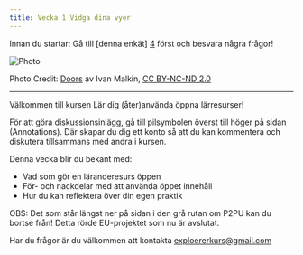 ```yaml
---
title: Vecka 1 Vidga dina vyer
---
```


Innan du startar: Gå till [denna enkät] [4] först och besvara några frågor!

![Photo][1]

Photo Credit: [Doors][2] av Ivan Malkin, [CC BY-NC-ND 2.0][3]


----------




Välkommen till kursen Lär dig (åter)använda öppna lärresurser! 

För att göra diskussionsinlägg, gå till pilsymbolen överst till höger på sidan (Annotations). Där skapar du dig ett konto så att du kan 
kommentera och diskutera tillsammans med andra i kursen.

Denna vecka blir du bekant med:

 - Vad som gör en läranderesurs öppen 
 - För- och nackdelar med att använda öppet innehåll  
 - Hur du kan reflektera över din egen praktik 
 
OBS: Det som står längst ner på sidan i den grå rutan om P2PU kan du bortse från! Detta rörde EU-projektet som nu är avslutat.

Har du frågor är du välkommen att kontakta exploererkurs@gmail.com

  [1]: http://s23.postimg.org/4ke4o980r/5201616336_54c5754b3c.jpg
  [2]: https://www.flickr.com/photos/newjon/5201616336/
  [3]: https://creativecommons.org/licenses/by-nc-nd/2.0/
  [4]: https://docs.google.com/forms/d/e/1FAIpQLSfLKBzlvoL2c_vJhk2qnB6CRSoOLRDc8KS2qpZw5hfTafkfuw/viewform?c=0&w=1
